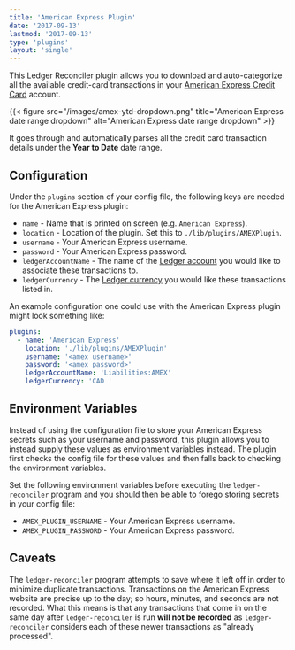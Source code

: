 ```yaml
---
title: 'American Express Plugin'
date: '2017-09-13'
lastmod: '2017-09-13'
type: 'plugins'
layout: 'single'
---
```


This Ledger Reconciler plugin allows you to download and auto-categorize all
the available credit-card transactions in your [American Express Credit
Card][amex-login] account.

{{< figure src="/images/amex-ytd-dropdown.png" title="American Express date range dropdown" alt="American Express date range dropdown" >}}

It goes through and automatically parses all the credit card transaction
details under the **Year to Date** date range.


## Configuration

Under the `plugins` section of your config file, the following keys are needed
for the American Express plugin:

- `name` - Name that is printed on screen (e.g. `American Express`).
- `location` - Location of the plugin. Set this to `./lib/plugins/AMEXPlugin`.
- `username` - Your American Express username.
- `password` - Your American Express password.
- `ledgerAccountName` - The name of the [Ledger account][ledger-structuring-your-account] you would like to associate these transactions to.
- `ledgerCurrency` - The [Ledger currency][ledger-currency] you would like these transactions listed in.

An example configuration one could use with the American Express plugin
might look something like:

``` yaml
plugins:
  - name: 'American Express'
    location: './lib/plugins/AMEXPlugin'
    username: '<amex username>'
    password: '<amex password>'
    ledgerAccountName: 'Liabilities:AMEX'
    ledgerCurrency: 'CAD '
```


## Environment Variables

Instead of using the configuration file to store your American Express secrets
such as your username and password, this plugin allows you to instead supply
these values as environment variables instead. The plugin first checks the
config file for these values and then falls back to checking the environment
variables.

Set the following environment variables before executing the
`ledger-reconciler` program and you should then be able to forego storing
secrets in your config file:

- `AMEX_PLUGIN_USERNAME` - Your American Express username.
- `AMEX_PLUGIN_PASSWORD` - Your American Express password.


## Caveats

The `ledger-reconciler` program attempts to save where it left off in order to
minimize duplicate transactions. Transactions on the American Express
website are precise up to the day; so hours, minutes, and seconds are not
recorded. What this means is that any transactions that come in on the same day
after `ledger-reconciler` is run **will not be recorded** as
`ledger-reconciler` considers each of these newer transactions as "already
processed".


[amex-login]: https://global.americanexpress.com/login
[ledger-structuring-your-account]: http://ledger-cli.org/3.0/doc/ledger3.html#Structuring-your-Accounts
[ledger-currency]: http://ledger-cli.org/3.0/doc/ledger3.html#Currency-and-Commodities
